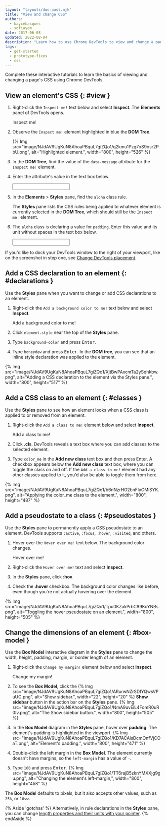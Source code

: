 ```yaml
---
layout: "layouts/doc-post.njk"
title: "View and change CSS"
authors:
  - kaycebasques
  - sofiayem
date: 2017-06-08
updated: 2022-08-04
description: "Learn how to use Chrome DevTools to view and change a page's CSS."
tags:
  - get-started
  - prototype-fixes
  - css
---
```


Complete these interactive tutorials to learn the basics of viewing and changing a page's CSS using
Chrome DevTools.

## View an element's CSS {: #view }

1. Right-click the `Inspect me!` text below and select **Inspect**. The **Elements** panel of DevTools opens.

    <p class="aloha" data-message="wackadoo!">Inspect me!</p>


1. Observe the `Inspect me!` element highlighted in blue the **DOM Tree**.

   {% Img src="image/NJdAV9UgKuN8AhoaPBquL7giZQo1/q2kmu1Pzg7oS9osr2PbU.png", alt="Highlighted element.", width="800", height="526" %}

2. In the **DOM Tree**, find the value of the `data-message` attribute for the `Inspect me!`
    element.
3. Enter the attribute's value in the text box below.

    <div class="devtools-css-check">
      <input type="text" required pattern="wackadoo!" />
      <span></span>
    </div>

4. In the **Elements** > **Styles** pane, find the `aloha` class rule.

   The **Styles** pane lists the CSS rules being applied to whatever element is currently selected in the **DOM Tree**, which should still be the `Inspect me!` element.
5. The `aloha` class is declaring a value for `padding`. Enter this value and its unit without spaces in the text box below.

    <div class="devtools-css-check">
      <input type="text" required pattern="1em" />
      <span></span>
    </div>

If you'd like to dock your DevTools window to the right of your viewport, like on the screenshot in step one, see [Change DevTools placement][1].

## Add a CSS declaration to an element {: #declarations }

Use the **Styles** pane when you want to change or add CSS declarations to an element.

1.  Right-click the `Add a background color to me!` text below and select **Inspect**.

    <p class="aloha">Add a background color to me!</p>

2.  Click `element.style` near the top of the **Styles** pane.
3.  Type `background-color` and press <kbd>Enter</kbd>.
4.  Type `honeydew` and press <kbd>Enter</kbd>. In the **DOM tree**, you can see that an inline style declaration was applied to the element.

{% Img src="image/NJdAV9UgKuN8AhoaPBquL7giZQo1/XjtBwPAxcmTa2ySqhkbw.png", alt="Adding a CSS declaration to the element via the Styles pane.", width="800", height="517" %}

## Add a CSS class to an element {: #classes }

Use the **Styles** pane to see how an element looks when a CSS class is applied to or removed from an
element.

1.  Right-click the `Add a class to me!` element below and select **Inspect**.

    <p class="aloha">Add a class to me!</p>
    <div hidden class="color_me"><!-- Forces color_me to be kept on this page --></div>

2.  Click **.cls**. DevTools reveals a text box where you can add classes to the selected element.
3.  Type `color_me` in the **Add new class** text box and then press Enter. A checkbox appears below
    the **Add new class** text box, where you can toggle the class on and off. If the
    `Add a class to me!` element had any other classes applied to it, you'd also be able to toggle
    them from here.

{% Img src="image/NJdAV9UgKuN8AhoaPBquL7giZQo1/b6nNzrHO2bnFlyCMiSYK.png", alt="Applying the color_me class to the element.", width="800", height="487" %}

## Add a pseudostate to a class {: #pseudostates }

Use the **Styles** pane to permanently apply a CSS pseudostate to an element. DevTools supports
`:active`, `:focus`, `:hover`, `:visited`, and others.

1.  Hover over the `Hover over me!` text below. The background color changes.

    <p class="aloha hover">Hover over me!</p>

2.  Right-click the `Hover over me!` text and select **Inspect**.
3.  In the **Styles** pane, click **:hov**.
4.  Check the **:hover** checkbox. The background color changes like before, even though you're not
    actually hovering over the element.

{% Img src="image/NJdAV9UgKuN8AhoaPBquL7giZQo1/Tpu0KZakPrbC89KoYNBs.png", alt="Toggling the hover pseudostate on an element.", width="800", height="505" %}

## Change the dimensions of an element {: #box-model }

Use the **Box Model** interactive diagram in the **Styles** pane to change the width, height, padding, margin, or border length of an element.

1. Right-click the `Change my margin!` element below and select **Inspect**.

    <p class="aloha">Change my margin!</p>

1. To see the **Box Model**, click the {% Img src="image/NJdAV9UgKuN8AhoaPBquL7giZQo1/ARurwNZrSDIYQwsVPuUC.png", alt="Show sidebar.", width="22", height="20" %} **Show sidebar** button in the action bar on the **Styles** pane.
   {% Img src="image/NJdAV9UgKuN8AhoaPBquL7giZQo1/NmA9uvEiL4FomR0uR0Iv.png", alt="The Show sidebar button.", width="800", height="505" %}
2. In the **Box Model** diagram in the **Styles** pane, hover over **padding**. The element's padding is highlighted in the viewport.
   {% Img src="image/NJdAV9UgKuN8AhoaPBquL7giZQo1/KD7ACAlsDcmOnfVjCOaT.png", alt="Element's padding.", width="800", height="471" %}
3. Double-click the left margin in the **Box Model**. The element currently doesn't have margins, so the `left-margin` has a value of `-`.
4. Type `100` and press <kbd>Enter</kbd>.
   {% Img src="image/NJdAV9UgKuN8AhoaPBquL7giZQo1/TT6rajB5zknYMXXjg9gu.png", alt="Changing the element's left-margin,", width="800", height="458" %}

The **Box Model** defaults to pixels, but it also accepts other values, such as `25%`, or `10vw`.

{% Aside 'gotchas' %}
Alternatively, in rule declarations in the **Styles** pane, you can change [length properties and their units with your pointer](/docs/devtools/css/reference/#change-length-value).
{% endAside %}

[1]: /docs/devtools/customize/#placement
